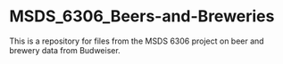 # MSDS_6306_Beers-and-Breweries
This is a repository for files from the MSDS 6306 project on beer and brewery data from Budweiser. 
